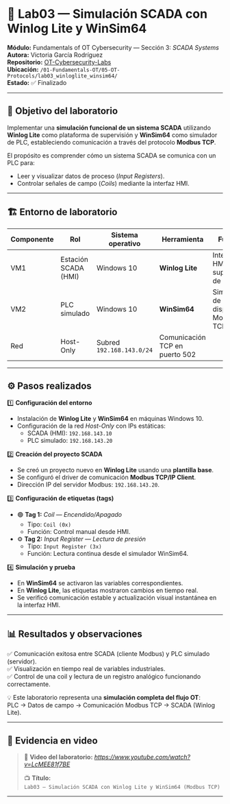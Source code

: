 # 🧪 Lab03 — Simulación SCADA con Winlog Lite y WinSim64

**Módulo:** Fundamentals of OT Cybersecurity — Sección 3: *SCADA Systems*  
**Autora:** Victoria García Rodríguez  
**Repositorio:** [OT-Cybersecurity-Labs](https://github.com/cosiata01/OT-Cybersecurity-Labs)  
**Ubicación:** `/01-Fundamentals-OT/05-OT-Protocols/lab03_winloglite_winsim64/`  
**Estado:** ✅ Finalizado  

---

## 🎯 Objetivo del laboratorio

Implementar una **simulación funcional de un sistema SCADA** utilizando **Winlog Lite** como plataforma de supervisión y **WinSim64** como simulador de PLC, estableciendo comunicación a través del protocolo **Modbus TCP**.

El propósito es comprender cómo un sistema SCADA se comunica con un PLC para:
- Leer y visualizar datos de proceso (*Input Registers*).  
- Controlar señales de campo (*Coils*) mediante la interfaz HMI.  

---

## 🏗️ Entorno de laboratorio

| Componente | Rol | Sistema operativo | Herramienta | Función |
|-------------|-----|-------------------|--------------|----------|
| VM1 | Estación SCADA (HMI) | Windows 10 | **Winlog Lite** | Interfaz HMI y supervisión de datos |
| VM2 | PLC simulado | Windows 10 | **WinSim64** | Simulador de dispositivo Modbus TCP |
| Red | Host-Only | Subred `192.168.143.0/24` | Comunicación TCP en puerto 502 |

---

## ⚙️ Pasos realizados

1️⃣ **Configuración del entorno**
- Instalación de **Winlog Lite** y **WinSim64** en máquinas Windows 10.  
- Configuración de la red *Host-Only* con IPs estáticas:
  - SCADA (HMI): `192.168.143.10`  
  - PLC simulado: `192.168.143.20`  

2️⃣ **Creación del proyecto SCADA**
- Se creó un proyecto nuevo en **Winlog Lite** usando una **plantilla base**.  
- Se configuró el driver de comunicación **Modbus TCP/IP Client**.  
- Dirección IP del servidor Modbus: `192.168.143.20`.

3️⃣ **Configuración de etiquetas (tags)**
- 🟢 **Tag 1:** *Coil — Encendido/Apagado*  
  - Tipo: `Coil (0x)`  
  - Función: Control manual desde HMI.  
- ⚙️ **Tag 2:** *Input Register — Lectura de presión*  
  - Tipo: `Input Register (3x)`  
  - Función: Lectura continua desde el simulador WinSim64.  

4️⃣ **Simulación y prueba**
- En **WinSim64** se activaron las variables correspondientes.  
- En **Winlog Lite**, las etiquetas mostraron cambios en tiempo real.  
- Se verificó comunicación estable y actualización visual instantánea en la interfaz HMI.  

---

## 📊 Resultados y observaciones

✅ Comunicación exitosa entre SCADA (cliente Modbus) y PLC simulado (servidor).  
✅ Visualización en tiempo real de variables industriales.  
✅ Control de una coil y lectura de un registro analógico funcionando correctamente.  

💡 Este laboratorio representa una **simulación completa del flujo OT**:  
PLC → Datos de campo → Comunicación Modbus TCP → SCADA (Winlog Lite).  

---

## 🎥 Evidencia en video

> 🔗 **Video del laboratorio:** *https://www.youtube.com/watch?v=LcMEE81f7BE*  
>  
> 📺 **Título:**  
> `Lab03 — Simulación SCADA con Winlog Lite y WinSim64 (Modbus TCP)`  
---
